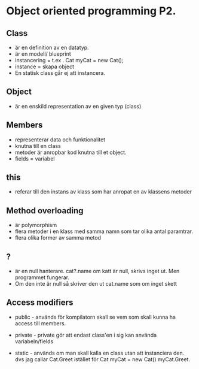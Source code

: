 # Object oriented programming P2.

## Class
* är en definition av en datatyp.
* är en modell/ blueprint
* instancering = t.ex . Cat myCat = new Cat();
* instance = skapa object
* En statisk class går ej att instancera.


## Object
* är en enskild representation av en given typ (class)


## Members
* representerar data och funktionalitet
* knutna till en class
* metoder är anropbar kod knutna till et object.
* fields = variabel


## this
* referar till den instans av klass som har anropat en av klassens metoder

## Method overloading
* är polymorphism
* flera metoder i en klass med samma namn som tar olika antal paramtrar.
* flera olika former av samma metod

## ?
* är en null hanterare. cat?.name om katt är null, skrivs inget ut. Men programmet fungerar.
* Om den inte är null så skriver den ut cat.name som om inget skett

## Access modifiers
* public - används för kompilatorn skall se vem som skall kunna ha access till members.

* private - private gör att endast class'en i sig kan använda variabeln/fields

* static - används om man skall kalla en class utan att instanciera den. dvs jag callar Cat.Greet istället för Cat myCat = new Cat() myCat.Greet.

